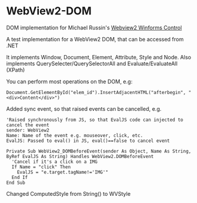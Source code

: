 # WebView2-DOM
DOM implementation for Michael Russin's [Webview2 Winforms Control](https://github.com/michael-russin/webview2-control)

A test implementation for a WebView2 DOM, that can be accessed from .NET

It implements Window, Document, Element, Attribute, Style and Node.
Also implements QuerySelecter/QuerySelectorAll and Evaluate/EvaluateAll (XPath)

You can perform most operations on the DOM, e.g:

`Document.GetElementById("elem_id").InsertAdjacentHTML("afterbegin", "<div>Content</div>")`

Added sync event, so that raised events can be cancelled, e.g.

```
'Raised synchronously from JS, so that EvalJS code can injected to cancel the event
sender: WebView2
Name: Name of the event e.g. mouseover, click, etc.
EvalJS: Passed to eval() in JS, eval()==false to cancel event

Private Sub WebView2_DOMBeforeEvent(sender As Object, Name As String, ByRef EvalJS As String) Handles WebView2.DOMBeforeEvent
  'Cancel if it's a click on a IMG
  If Name = "click" Then
    EvalJS = "e.target.tagName!='IMG'"
  End If
End Sub
```
Changed ComputedStyle from String() to WVStyle
